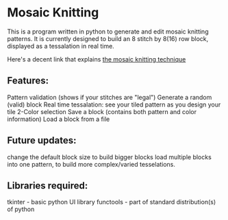 # Mosaic Knitting
This is a program written in python to generate and edit mosaic knitting patterns. It is currently designed to build an 8 stitch by 8(16) row block, displayed as a tessalation in real time.

Here's a decent link that explains [the mosaic knitting technique](https://www.interweave.com/article/knitting/tech-tip-mosaic-knitting/)

## Features:

Pattern validation (shows if your stitches are "legal")
Generate a random (valid) block
Real time tessalation: see your tiled pattern as you design your tile
2-Color selection
Save a block (contains both pattern and color information)
Load a block from a file

## Future updates:

change the default block size to build bigger blocks
load multiple blocks into one pattern, to build more complex/varied tesselations. 

## Libraries required:
tkinter - basic python UI library
functools - part of standard distribution(s) of python


